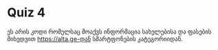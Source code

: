 # Quiz 4
ეს არის კოდი რომელსაც მოაქვს ინფორმაცია სახელებისა და ფასების მიხედვით https://alta.ge-დან სმარტფონების კატეგორიიდან. 
